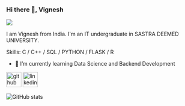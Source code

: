 ### Hi there 👋, Vignesh
![](https://media.licdn.com/dms/image/D5616AQHVgm5rEpm1IQ/profile-displaybackgroundimage-shrink_350_1400/0/1709883660944?e=1715212800&v=beta&t=KggSVcNKbe6apiN-2Kc34Hyne9pxFILLwC-b7v4SAmA)

I am Vignesh from India. I'm an IT undergraduate in SASTRA DEEMED UNIVERSITY.

Skills: C / C++ / SQL / PYTHON / FLASK / R

- 🌱 I’m currently learning Data Science and Backend Development 


[<img src='https://cdn.jsdelivr.net/npm/simple-icons@3.0.1/icons/github.svg' alt='github' height='40'>](https://github.com/V-VigneshR)  [<img src='https://cdn.jsdelivr.net/npm/simple-icons@3.0.1/icons/linkedin.svg' alt='linkedin' height='40'>](https://www.linkedin.com/in/https://www.linkedin.com/in/vignesh-r-2493062a3//)  

![GitHub stats](https://github-readme-stats.vercel.app/api?username=V-VigneshR&show_icons=true)  


